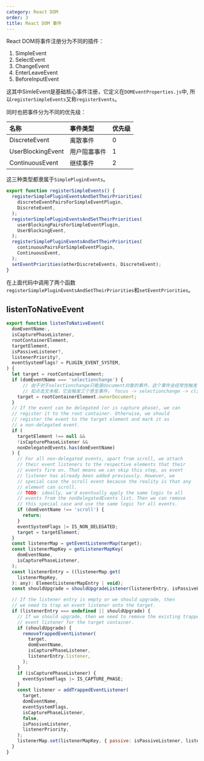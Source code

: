 ```yaml
---
category: React DOM
order: 3
title: React DOM 事件
---
```


React DOM将事件注册分为不同的插件：

1. SimpleEvent
2. SelectEvent
3. ChangeEvent
4. EnterLeaveEvent
5. BeforeInputEvent

这其中SimleEvent是基础核心事件注册，它定义在`DOMEventProperties.js`中, 所以`registerSimpleEvents`又称`registerEvents`。


同时也把事件分为不同的优先级：

| 名称              | 事件类型     | 优先级 |
| :---------------- | :----------- | :----- |
| DiscreteEvent     | 离散事件     | 0      |
| UserBlockingEvent | 用户阻塞事件 | 1      |
| ContinuousEvent   | 继续事件     | 2      |


这三种类型都隶属于`SimplePluginEvents`。




```js
export function registerSimpleEvents() {
  registerSimplePluginEventsAndSetTheirPriorities(
    discreteEventPairsForSimpleEventPlugin,
    DiscreteEvent,
  );
  registerSimplePluginEventsAndSetTheirPriorities(
    userBlockingPairsForSimpleEventPlugin,
    UserBlockingEvent,
  );
  registerSimplePluginEventsAndSetTheirPriorities(
    continuousPairsForSimpleEventPlugin,
    ContinuousEvent,
  );
  setEventPriorities(otherDiscreteEvents, DiscreteEvent);
}
```

在上面代码中调用了两个函数`registerSimplePluginEventsAndSetTheirPriorities`和`setEventPriorities`。

## listenToNativeEvent

```js
export function listenToNativeEvent(
  domEventName:,
  isCapturePhaseListener,
  rootContainerElement,
  targetElement,
  isPassiveListener?,
  listenerPriority?,
  eventSystemFlags? = PLUGIN_EVENT_SYSTEM,
) {
  let target = rootContainerElement;
  if (domEventName === 'selectionchange') {
      // 由于对于selectionchange只能是document对象的事件，这个事件会经常性触发
      // 如点击文本框，它会触发三个原生事件， focus -> selectionchange -> click
    target = rootContainerElement.ownerDocument;
  }
  // If the event can be delegated (or is capture phase), we can
  // register it to the root container. Otherwise, we should
  // register the event to the target element and mark it as
  // a non-delegated event.
  if (
    targetElement !== null &&
    !isCapturePhaseListener &&
    nonDelegatedEvents.has(domEventName)
  ) {
    // For all non-delegated events, apart from scroll, we attach
    // their event listeners to the respective elements that their
    // events fire on. That means we can skip this step, as event
    // listener has already been added previously. However, we
    // special case the scroll event because the reality is that any
    // element can scroll.
    // TODO: ideally, we'd eventually apply the same logic to all
    // events from the nonDelegatedEvents list. Then we can remove
    // this special case and use the same logic for all events.
    if (domEventName !== 'scroll') {
      return;
    }
    eventSystemFlags |= IS_NON_DELEGATED;
    target = targetElement;
  }
  const listenerMap = getEventListenerMap(target);
  const listenerMapKey = getListenerMapKey(
    domEventName,
    isCapturePhaseListener,
  );
  const listenerEntry = ((listenerMap.get(
    listenerMapKey,
  ): any): ElementListenerMapEntry | void);
  const shouldUpgrade = shouldUpgradeListener(listenerEntry, isPassiveListener);

  // If the listener entry is empty or we should upgrade, then
  // we need to trap an event listener onto the target.
  if (listenerEntry === undefined || shouldUpgrade) {
    // If we should upgrade, then we need to remove the existing trapped
    // event listener for the target container.
    if (shouldUpgrade) {
      removeTrappedEventListener(
        target,
        domEventName,
        isCapturePhaseListener,
        listenerEntry.listener,
      );
    }
    if (isCapturePhaseListener) {
      eventSystemFlags |= IS_CAPTURE_PHASE;
    }
    const listener = addTrappedEventListener(
      target,
      domEventName,
      eventSystemFlags,
      isCapturePhaseListener,
      false,
      isPassiveListener,
      listenerPriority,
    );
    listenerMap.set(listenerMapKey, { passive: isPassiveListener, listener });
  }
}
```